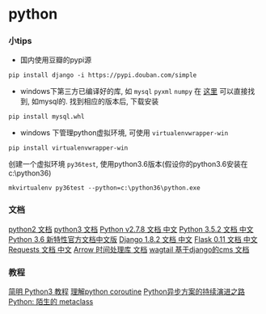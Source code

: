 python
======

### 小tips

- 国内使用豆瓣的pypi源
```
pip install django -i https://pypi.douban.com/simple
```

- windows下第三方已编译好的库, 如 `mysql` `pyxml` `numpy`
在 [这里](http://www.lfd.uci.edu/~gohlke/pythonlibs/) 可以直接找到, 如mysql的. 找到相应的版本后, 下载安装
```
pip install mysql.whl
```

- windows 下管理python虚拟环境, 可使用 `virtualenvwrapper-win`
```
pip install virtualenvwrapper-win
```
创建一个虚拟环境 `py36test`, 使用python3.6版本(假设你的python3.6安装在 c:\python36)
```
mkvirtualenv py36test --python=c:\python36\python.exe
```

### 文档
[python2 文档](https://docs.python.org/2/)
[python3 文档](https://docs.python.org/3/)
[Python v2.7.8 文档 中文](http://python.usyiyi.cn/translate/python_278/index.html)
[Python 3.5.2 文档 中文](http://python.usyiyi.cn/translate/python_352/index.html)
[Python 3.6 新特性官方文档中文版](https://gold.xitu.io/entry/5860db8a1b69e6005625eb91)
[Django 1.8.2 文档 中文](http://python.usyiyi.cn/translate/django_182/index.html)
[Flask 0.11 文档 中文](http://python.usyiyi.cn/translate/flask_011_ch/index.html)
[Requests 文档 中文](http://docs.python-requests.org/zh_CN/latest/)
[Arrow 时间处理库 文档](https://arrow.readthedocs.io/en/latest/)
[wagtail 基于django的cms 文档](http://docs.wagtail.io/en/v1.8/)


### 教程
[简明 Python3 教程](https://bop.molun.net/)
[理解python coroutine](http://www.jianshu.com/p/afa86801c038)
[Python异步方案的持续演进之路](http://www.jianshu.com/p/a8ef8dd28238)
[Python: 陌生的 metaclass](https://funhacks.net/2016/11/12/metaclass/)

